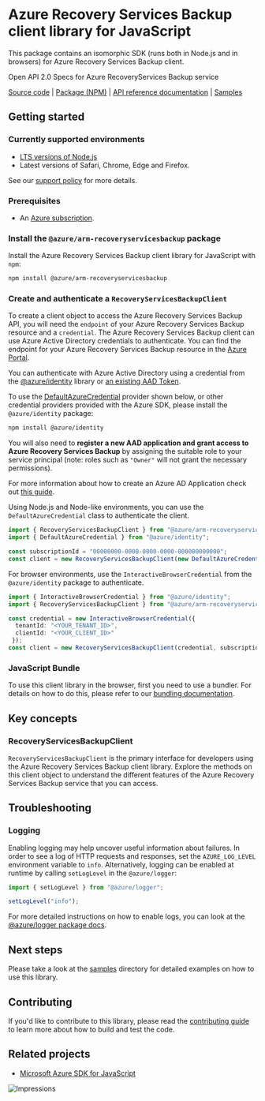 # Azure Recovery Services Backup client library for JavaScript

This package contains an isomorphic SDK (runs both in Node.js and in browsers) for Azure Recovery Services Backup client.

Open API 2.0 Specs for Azure RecoveryServices Backup service

[Source code](https://github.com/Azure/azure-sdk-for-js/tree/main/sdk/recoveryservicesbackup/arm-recoveryservicesbackup) |
[Package (NPM)](https://www.npmjs.com/package/@azure/arm-recoveryservicesbackup) |
[API reference documentation](https://learn.microsoft.com/javascript/api/@azure/arm-recoveryservicesbackup?view=azure-node-preview) |
[Samples](https://github.com/Azure-Samples/azure-samples-js-management)

## Getting started

### Currently supported environments

- [LTS versions of Node.js](https://github.com/nodejs/release#release-schedule)
- Latest versions of Safari, Chrome, Edge and Firefox.

See our [support policy](https://github.com/Azure/azure-sdk-for-js/blob/main/SUPPORT.md) for more details.

### Prerequisites

- An [Azure subscription][azure_sub].

### Install the `@azure/arm-recoveryservicesbackup` package

Install the Azure Recovery Services Backup client library for JavaScript with `npm`:

```bash
npm install @azure/arm-recoveryservicesbackup
```

### Create and authenticate a `RecoveryServicesBackupClient`

To create a client object to access the Azure Recovery Services Backup API, you will need the `endpoint` of your Azure Recovery Services Backup resource and a `credential`. The Azure Recovery Services Backup client can use Azure Active Directory credentials to authenticate.
You can find the endpoint for your Azure Recovery Services Backup resource in the [Azure Portal][azure_portal].

You can authenticate with Azure Active Directory using a credential from the [@azure/identity][azure_identity] library or [an existing AAD Token](https://github.com/Azure/azure-sdk-for-js/blob/master/sdk/identity/identity/samples/AzureIdentityExamples.md#authenticating-with-a-pre-fetched-access-token).

To use the [DefaultAzureCredential][defaultazurecredential] provider shown below, or other credential providers provided with the Azure SDK, please install the `@azure/identity` package:

```bash
npm install @azure/identity
```

You will also need to **register a new AAD application and grant access to Azure Recovery Services Backup** by assigning the suitable role to your service principal (note: roles such as `"Owner"` will not grant the necessary permissions).

For more information about how to create an Azure AD Application check out [this guide](https://learn.microsoft.com/azure/active-directory/develop/howto-create-service-principal-portal).

Using Node.js and Node-like environments, you can use the `DefaultAzureCredential` class to authenticate the client.

```ts snippet:ReadmeSampleCreateClient_Node
import { RecoveryServicesBackupClient } from "@azure/arm-recoveryservicesbackup";
import { DefaultAzureCredential } from "@azure/identity";

const subscriptionId = "00000000-0000-0000-0000-000000000000";
const client = new RecoveryServicesBackupClient(new DefaultAzureCredential(), subscriptionId);
```

For browser environments, use the `InteractiveBrowserCredential` from the `@azure/identity` package to authenticate.

```ts snippet:ReadmeSampleCreateClient_Browser
import { InteractiveBrowserCredential } from "@azure/identity";
import { RecoveryServicesBackupClient } from "@azure/arm-recoveryservicesbackup";

const credential = new InteractiveBrowserCredential({
  tenantId: "<YOUR_TENANT_ID>",
  clientId: "<YOUR_CLIENT_ID>"
 });
const client = new RecoveryServicesBackupClient(credential, subscriptionId);
```

### JavaScript Bundle
To use this client library in the browser, first you need to use a bundler. For details on how to do this, please refer to our [bundling documentation](https://aka.ms/AzureSDKBundling).

## Key concepts

### RecoveryServicesBackupClient

`RecoveryServicesBackupClient` is the primary interface for developers using the Azure Recovery Services Backup client library. Explore the methods on this client object to understand the different features of the Azure Recovery Services Backup service that you can access.

## Troubleshooting

### Logging

Enabling logging may help uncover useful information about failures. In order to see a log of HTTP requests and responses, set the `AZURE_LOG_LEVEL` environment variable to `info`. Alternatively, logging can be enabled at runtime by calling `setLogLevel` in the `@azure/logger`:

```ts snippet:SetLogLevel
import { setLogLevel } from "@azure/logger";

setLogLevel("info");
```

For more detailed instructions on how to enable logs, you can look at the [@azure/logger package docs](https://github.com/Azure/azure-sdk-for-js/tree/main/sdk/core/logger).

## Next steps

Please take a look at the [samples](https://github.com/Azure-Samples/azure-samples-js-management) directory for detailed examples on how to use this library.

## Contributing

If you'd like to contribute to this library, please read the [contributing guide](https://github.com/Azure/azure-sdk-for-js/blob/main/CONTRIBUTING.md) to learn more about how to build and test the code.

## Related projects

- [Microsoft Azure SDK for JavaScript](https://github.com/Azure/azure-sdk-for-js)

![Impressions](https://azure-sdk-impressions.azurewebsites.net/api/impressions/azure-sdk-for-js%2Fsdk%2Frecoveryservicesbackup%2Farm-recoveryservicesbackup%2FREADME.png)

[azure_cli]: https://learn.microsoft.com/cli/azure
[azure_sub]: https://azure.microsoft.com/free/
[azure_sub]: https://azure.microsoft.com/free/
[azure_portal]: https://portal.azure.com
[azure_identity]: https://github.com/Azure/azure-sdk-for-js/tree/main/sdk/identity/identity
[defaultazurecredential]: https://github.com/Azure/azure-sdk-for-js/tree/main/sdk/identity/identity#defaultazurecredential

